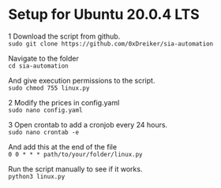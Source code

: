 # Setup for Ubuntu 20.0.4 LTS

1 Download the script from github.  
`sudo git clone https://github.com/0xDreiker/sia-automation`

Navigate to the folder  
`cd sia-automation`


And give execution permissions to the script.  
`sudo chmod 755 linux.py`

2 Modify the prices in config.yaml  
`sudo nano config.yaml`

3 Open crontab to add a cronjob every 24 hours.  
`sudo nano crontab -e`  

And add this at the end of the file  
`0 0 * * * path/to/your/folder/linux.py`

Run the script manually to see if it works.  
`python3 linux.py`